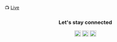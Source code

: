 :tv: [Live](live)
<h3 align="center">Let's stay connected</h3>
<p align="center">
<a align="center" href=https://dev.to/bigj1m target="blank"><img align="center" src=https://cdn.jsdelivr.net/npm/simple-icons@3.0.1/icons/dev-dot-to.svg alt="bigj1m" height="20" width="20" /></a>
<a href=https://twitter.com/bigj1m target="blank"><img align="center" src=https://cdn.jsdelivr.net/npm/simple-icons@3.0.1/icons/twitter.svg alt="bigj1m" height="20" width="20" /></a>
<a href=https://linkedin.com/in/jeanmichelplourde target="blank"><img align="center" src=https://cdn.jsdelivr.net/npm/simple-icons@3.0.1/icons/linkedin.svg alt="jeanmichelplourde" height="20" width="20" /></a>
</p>
